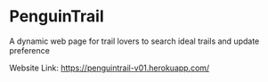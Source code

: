 # PenguinTrail
A dynamic web page for trail lovers to search ideal trails and update preference

Website Link: https://penguintrail-v01.herokuapp.com/
